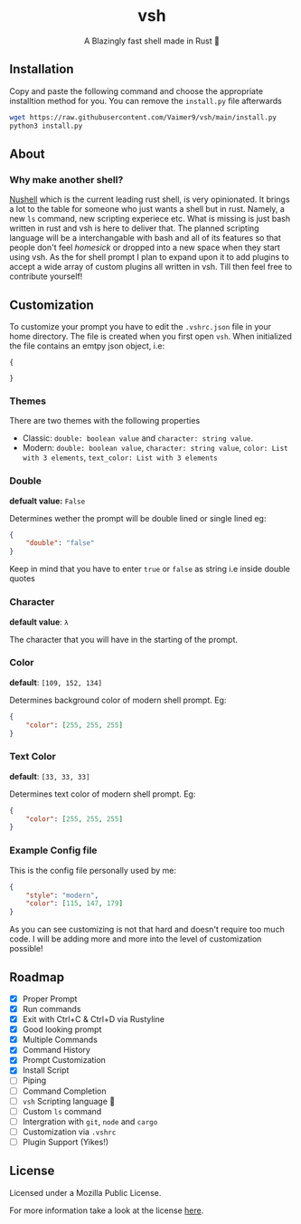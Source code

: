 <div align="center">

# vsh
A Blazingly fast shell made in Rust 🦀

</div>

## Installation

Copy and paste the following command and choose the appropriate installtion method for you. You can remove the `install.py` file afterwards
```sh
wget https://raw.githubusercontent.com/Vaimer9/vsh/main/install.py
python3 install.py
```
## About

### Why make another shell?

[Nushell](https://github.com/nushell/nushell/) which is the current leading rust shell, is very opinionated. It brings a lot to the table for someone who just wants a shell but in rust. Namely, a new `ls` command, new scripting experiece etc. What is missing is just bash written in rust and vsh is here to deliver that. The planned scripting language will be a interchangable with bash and all of its features so that people don't feel *homesick* or dropped into a new space when they start using vsh. As the for shell prompt I plan to expand upon it to add plugins to accept a wide array of custom plugins all written in vsh. Till then feel free to contribute yourself!

## Customization

To customize your prompt you have to edit the `.vshrc.json` file in your home directory.
The file is created when you first open `vsh`.
When initialized the file contains an emtpy json object, i.e:
```
{

}
```
### Themes
There are two themes with the following properties
- Classic: `double: boolean value` and `character: string value`.
- Modern: `double: boolean value`, `character: string value`, `color: List with 3 elements`, `text_color: List with 3 elements`

### Double
**defualt value:** `False` 

Determines wether the prompt will be double lined or single lined
eg:
```json
{
	"double": "false"
}
```
Keep in mind that you have to enter `true` or `false` as string i.e inside double quotes

### Character
**default value**: `λ`

The character that you will have in the starting of the prompt.
### Color
**default**: `[109, 152, 134]`

Determines background color of modern shell prompt. Eg:
```json
{
	"color": [255, 255, 255]
}
```
### Text Color
**default**: `[33, 33, 33]`

Determines text color of modern shell prompt. Eg:
```json
{
	"color": [255, 255, 255]
}
```
### Example Config file
This is the config file personally used by me:
```json
{
	"style": "modern",
	"color": [115, 147, 179]
}
```
As you can see customizing is not that hard and doesn't require too much code. I will be adding more and more into the level of customization possible!

## Roadmap

- [x] Proper Prompt
- [x] Run commands
- [x] Exit with Ctrl+C & Ctrl+D via Rustyline
- [x] Good looking prompt
- [x] Multiple Commands
- [x] Command History
- [x] Prompt Customization
- [x] Install Script
- [ ] Piping
- [ ] Command Completion
- [ ] `vsh` Scripting language :eyes:
- [ ] Custom `ls` command
- [ ] Intergration with `git`, `node` and `cargo`
- [ ] Customization via `.vshrc`
- [ ] Plugin Support (Yikes!)

## License

Licensed under a Mozilla Public License.

For more information take a look at the license [here](./LICENSE).
